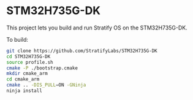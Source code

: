 # STM32H735G-DK

This project lets you build and run Stratify OS on the STM32H735G-DK.

To build:

```sh
git clone https://github.com/StratifyLabs/STM32H735G-DK
cd STM32H735G-DK
source profile.sh
cmake -P ./bootstrap.cmake
mkdir cmake_arm
cd cmake_arm
cmake .. -DIS_PULL=ON -GNinja
ninja install
```

